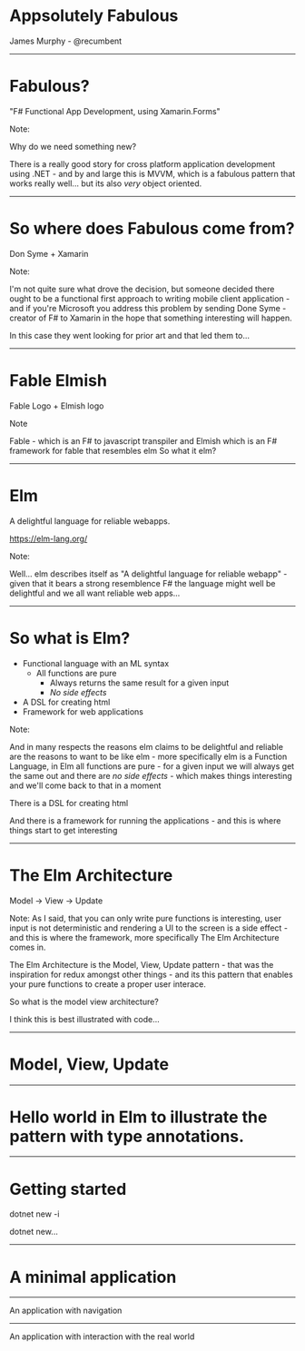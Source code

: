 # Appsolutely Fabulous

James Murphy - @recumbent

---

# Fabulous?

"F# Functional App Development, using Xamarin.Forms"

Note:

Why do we need something new?

There is a really good story for cross platform application development using .NET - and by and large this is MVVM, which is a fabulous pattern that works really well... but its also _very_ object oriented. 

---

# So where does Fabulous come from?

Don Syme + Xamarin

Note:

I'm not quite sure what drove the decision, but someone decided there ought to be a functional first approach to writing mobile client application - and if you're Microsoft you address this problem by sending Done Syme - creator of F# to Xamarin in the hope that something interesting will happen.

In this case they went looking for prior art and that led them to...

---

# Fable Elmish

Fable Logo + Elmish logo

Note

Fable - which is an F# to javascript transpiler and Elmish which is an F# framework for fable that resembles elm
So what it elm?

---

# Elm

A delightful language for reliable webapps.

https://elm-lang.org/

Note:

Well... elm describes itself as "A delightful language for reliable webapp" - given that it bears a strong resemblence F# the language might well be delightful and we all want reliable web apps...

---

# So what is Elm? 

- Functional language with an ML syntax
  - All functions are pure
     - Always returns the same result for a given input
     - _*No side effects*_
- A DSL for creating html
- Framework for web applications
     
Note:

And in many respects the reasons elm claims to be delightful and reliable are the reasons to want to be like elm - more specifically elm is a Function Language, in Elm all functions are pure - for a given input we will always get the same out and there are _no side effects_ - which makes things interesting and we'll come back to that in a moment

There is a DSL for creating html

And there is a framework for running the applications - and this is where things start to get interesting

---

# The Elm Architecture

Model -> View -> Update

Note:
As I said, that you can only write pure functions is interesting, user input is not deterministic and rendering a UI to the screen is a side effect - and this is where the framework, more specifically The Elm Architecture comes in.

The Elm Architecture is the Model, View, Update pattern - that was the inspiration for redux amongst other things - and its this pattern that enables your pure functions to create a proper user interace.

So what is the model view architecture?

I think this is best illustrated with code...

---

# Model, View, Update

---

# Hello world in Elm to illustrate the pattern with type annotations.

---

# Getting started

dotnet new -i

dotnet new...

---

# A minimal application

---

An application with navigation

---

An application with interaction with the real world
